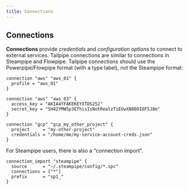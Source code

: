 ```yaml
---
title: Connections
---
```


## Connections

**Connections** provide *credentials* and *configuration options* to connect to external services.  Tailpipe connections are similar to connections in Steampipe and Flowpipe.  Tailpipe connections should use the Powerpipe/Flowpipe format (with a type label), not the Steampipe format:

```hcl
connection "aws" "aws_01" {
  profile = "aws_01"
}

connection "aws" "aws_03" {
  access_key = "AKIA4YFAKEKEYXTDS252"
  secret_key = "SH42YMW5p3EThisIsNotRealzTiEUwXN8BOIOF5J8m"
}

connection "gcp" "gcp_my_other_project" {
  project     = "my-other-project"
  credentials = "/home/me/my-service-account-creds.json"
}
```

For Steampipe users, there is also a "connection import".
```hcl
connection_import "steampipe" {
  source      = "~/.steampipe/config/*.spc"
  connections = ["*"]
  prefix      = "sp1_"
}

